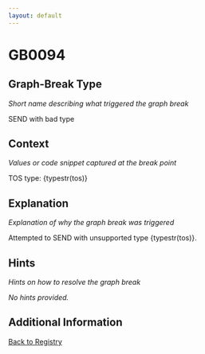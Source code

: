 ```yaml
---
layout: default
---
```

# GB0094

## Graph-Break Type
*Short name describing what triggered the graph break*

SEND with bad type

## Context
*Values or code snippet captured at the break point*

TOS type: {typestr(tos)}

## Explanation
*Explanation of why the graph break was triggered*

Attempted to SEND with unsupported type {typestr(tos)}.

## Hints
*Hints on how to resolve the graph break*

*No hints provided.*


## Additional Information

<!-- ADDITIONAL INFORMATION START - Add custom information below this line -->

<!-- ADDITIONAL INFORMATION END -->

[Back to Registry](../index.html)
